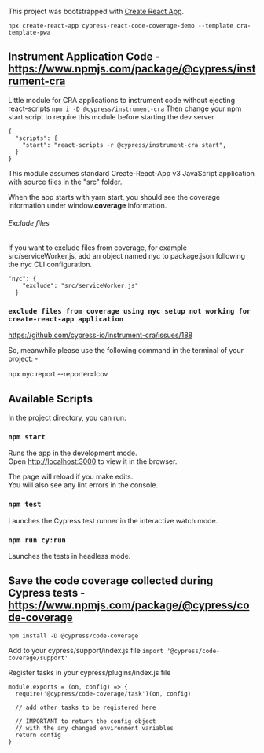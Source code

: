 This project was bootstrapped with [Create React App](https://github.com/facebook/create-react-app).

`npx create-react-app cypress-react-code-coverage-demo --template cra-template-pwa`

## Instrument Application Code - https://www.npmjs.com/package/@cypress/instrument-cra
Little module for CRA applications to instrument code without ejecting react-scripts
`npm i -D @cypress/instrument-cra`
Then change your npm start script to require this module before starting the dev server

```
{
  "scripts": {
    "start": "react-scripts -r @cypress/instrument-cra start",
  }
}
```

This module assumes standard Create-React-App v3 JavaScript application with source files in the "src" folder.

When the app starts with yarn start, you should see the coverage information under window.__coverage__ information.

###### Exclude files
If you want to exclude files from coverage, for example src/serviceWorker.js, add an object named nyc to package.json following the nyc CLI configuration.

```
"nyc": {
    "exclude": "src/serviceWorker.js"
  }
```

### `exclude files from coverage using nyc setup not working for create-react-app application`

https://github.com/cypress-io/instrument-cra/issues/188

So, meanwhile please use the following command in the terminal of your project: - 

npx nyc report --reporter=lcov


## Available Scripts

In the project directory, you can run:

### `npm start`

Runs the app in the development mode.<br />
Open [http://localhost:3000](http://localhost:3000) to view it in the browser.

The page will reload if you make edits.<br />
You will also see any lint errors in the console.

### `npm test`

Launches the Cypress test runner in the interactive watch mode.<br />

### `npm run cy:run`

Launches the tests in headless mode.<br />

## Save the code coverage collected during Cypress tests - https://www.npmjs.com/package/@cypress/code-coverage

`npm install -D @cypress/code-coverage`

Add to your cypress/support/index.js file
`import '@cypress/code-coverage/support'`

Register tasks in your cypress/plugins/index.js file
```
module.exports = (on, config) => {
  require('@cypress/code-coverage/task')(on, config)

  // add other tasks to be registered here

  // IMPORTANT to return the config object
  // with the any changed environment variables
  return config
}
```




